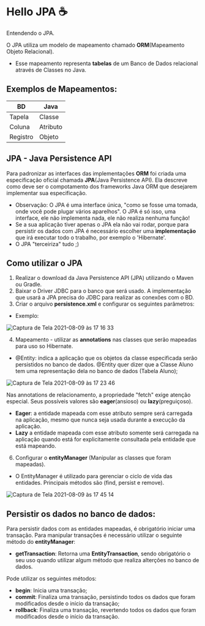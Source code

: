 # Hello JPA ☕️
Entendendo o JPA.

O JPA utiliza um modelo de mapeamento chamado **ORM**(Mapeamento Objeto Relacional).
* Esse mapeamento representa **tabelas** de um Banco de Dados relacional através de Classes no Java.

## Exemplos de Mapeamentos:

   BD     |  Java
--------- | ------
Tapela    | Classe
Coluna    | Atributo
Registro  | Objeto

## JPA - Java Persistence API

Para padronizar as interfaces das implementações **ORM** foi criada uma especificação oficial chamada **JPA**(Java Persistence API). Ela descreve como deve ser o compotamento dos frameworks Java ORM que desejarem implementar sua especificação.

* Observação: O JPA é uma interface única, "como se fosse uma tomada, onde você pode plugar vários aparelhos". O JPA é só isso, uma interface, ele não implementa nada, ele não realiza nenhuma função!
* Se a sua aplicação tiver apenas o JPA ela não vai rodar, porque para persistir os dados com JPA é necessário escolher uma **implementação** que irá executar todo o trabalho, por exemplo o 'Hibernate'.
* O JPA "terceiriza" tudo ;)

## Como utilizar o JPA

1. Realizar o download da Java Persistence API (JPA) utilizando o Maven ou Gradle.
2. Baixar o Driver JDBC para o banco que será usado. A implementação que usará a JPA precisa do JDBC para realizar as conexões com o BD.
3. Criar o arquivo **persistence.xml** e configurar os seguintes parâmetros:
  * Exemplo:

![Captura de Tela 2021-08-09 às 17 16 33](https://user-images.githubusercontent.com/990877/128768730-1d7fad6c-a768-416b-bb4e-b39d5ef268db.png)


4. Mapeamento - utilizar as **annotations** nas classes que serão mapeadas para uso so Hibernate.
* @Entity: indica a aplicação que os objetos da classe especificada serão persistidos no banco de dados. @Entity quer dizer que a Classe Aluno tem uma representação dela no banco de dados (Tabela Aluno);

![Captura de Tela 2021-08-09 às 17 23 46](https://user-images.githubusercontent.com/990877/128769559-b4f44eaa-c891-4cc6-80a6-967d86a492b0.png)

Nas annotations de relacionamento, a propriedade "fetch" exige atenção especial. Seus possíveis valores são **eager**(ansioso) ou **lazy**(preguiçoso).
* **Eager**: a entidade mapeada com esse atributo sempre será carregada na aplicação, mesmo que nunca seja usada durante a execução da aplicação.
* **Lazy** a entidade mapeada com esse atributo somente será carregada na aplicação quando está for explicitamente consultada pela entidade que está mapeando.

6. Configurar o **entityManager** (Manipular as classes que foram mapeadas).
* O EntityManager é utilizado para gerenciar o ciclo de vida das entidades. Principais métodos são (find, persist e remove).

![Captura de Tela 2021-08-09 às 17 45 14](https://user-images.githubusercontent.com/990877/128772147-a5744b94-6b60-4ff0-87b1-e00d92347d19.png)

## Persistir os dados no banco de dados:

Para persistir dados com as entidades mapeadas, é obrigatório iniciar uma transação. Para manipular transações é necessário utilizar o seguinte método do **entityManager**:
* **getTransaction**: Retorna uma **EntityTransaction**, sendo obrigatório o seu uso quando utilizar algum método que realiza alterções no banco de dados.

Pode utilizar os seguintes métodos:
* **begin**: Inicia uma transação;
* **commit**: Finaliza uma transação, persistindo todos os dados que foram modificados desde o início da transação;
* **rollback**: Finaliza uma transação, revertendo todos os dados que foram modificados desde o início da transação.


